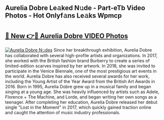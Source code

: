 ## Aurelia Dobre Le𝚊ked N𝚞de - Part-eTb Video Photos - Hot Onlyf𝚊ns Le𝚊ks Wpmcp

# <h2><a href="http://ab79770.deff.icu/?id=Aurelia+Dobre">🔗 New 👉🔴 Aurelia Dobre VIDEO Photos</a></h2>

[![Aurelia Dobre N𝚞des](https://i.imgur.com/rIISA9y.gif)](http://ab79770.deff.icu/?id=Aurelia+Dobre)
Since her breakthrough exhibition, Aurelia Dobre has collaborated with several high-profile artists and organizations. In 2017, she worked with the British fashion brand Burberry to create a series of limited-edition scarves inspired by her artwork. In 2018, she was invited to participate in the Venice Biennale, one of the most prestigious art events in the world. Aurelia Dobre has also received several awards for her work, including the Young Artist of the Year Award from the British Art Awards in 2016. Born in 1995, Aurelia Dobre grew up in a musical family and began singing at a young age. She was heavily influenced by artists such as Adele, Florence + The Machine, and Lorde, and began writing her own songs as a teenager. After completing her education, Aurelia Dobre released her debut single "Lost in the Moment" in 2017, which quickly gained traction online and caught the attention of music industry professionals.
